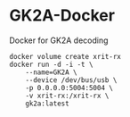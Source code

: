 # GK2A-Docker
Docker for GK2A decoding

```
docker volume create xrit-rx
docker run -d -i -t \
	--name=GK2A \
	--device /dev/bus/usb \
	-p 0.0.0.0:5004:5004 \
	-v xrit-rx:/xrit-rx \
	gk2a:latest
```
